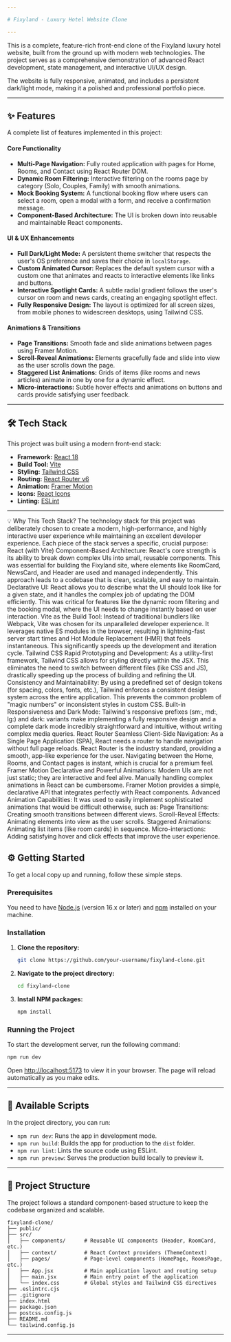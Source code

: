 ```yaml
---

# Fixyland - Luxury Hotel Website Clone

---
```


This is a complete, feature-rich front-end clone of the Fixyland luxury hotel website, built from the ground up with modern web technologies. The project serves as a comprehensive demonstration of advanced React development, state management, and interactive UI/UX design.

The website is fully responsive, animated, and includes a persistent dark/light mode, making it a polished and professional portfolio piece.

---

## ✨ Features

A complete list of features implemented in this project:

#### **Core Functionality**
-   **Multi-Page Navigation:** Fully routed application with pages for Home, Rooms, and Contact using React Router DOM.
-   **Dynamic Room Filtering:** Interactive filtering on the rooms page by category (Solo, Couples, Family) with smooth animations.
-   **Mock Booking System:** A functional booking flow where users can select a room, open a modal with a form, and receive a confirmation message.
-   **Component-Based Architecture:** The UI is broken down into reusable and maintainable React components.

#### **UI & UX Enhancements**
-   **Full Dark/Light Mode:** A persistent theme switcher that respects the user's OS preference and saves their choice in `localStorage`.
-   **Custom Animated Cursor:** Replaces the default system cursor with a custom one that animates and reacts to interactive elements like links and buttons.
-   **Interactive Spotlight Cards:** A subtle radial gradient follows the user's cursor on room and news cards, creating an engaging spotlight effect.
-   **Fully Responsive Design:** The layout is optimized for all screen sizes, from mobile phones to widescreen desktops, using Tailwind CSS.

#### **Animations & Transitions**
-   **Page Transitions:** Smooth fade and slide animations between pages using Framer Motion.
-   **Scroll-Reveal Animations:** Elements gracefully fade and slide into view as the user scrolls down the page.
-   **Staggered List Animations:** Grids of items (like rooms and news articles) animate in one by one for a dynamic effect.
-   **Micro-interactions:** Subtle hover effects and animations on buttons and cards provide satisfying user feedback.

---

## 🛠️ Tech Stack

This project was built using a modern front-end stack:

-   **Framework:** [React 18](https://reactjs.org/)
-   **Build Tool:** [Vite](https://vitejs.dev/)
-   **Styling:** [Tailwind CSS](https://tailwindcss.com/)
-   **Routing:** [React Router v6](https://reactrouter.com/)
-   **Animation:** [Framer Motion](https://www.framer.com/motion/)
-   **Icons:** [React Icons](https://react-icons.github.io/react-icons/)
-   **Linting:** [ESLint](https://eslint.org/)

---

💡 Why This Tech Stack?
The technology stack for this project was deliberately chosen to create a modern, high-performance, and highly interactive user experience while maintaining an excellent developer experience. Each piece of the stack serves a specific, crucial purpose:
React (with Vite)
Component-Based Architecture: React's core strength is its ability to break down complex UIs into small, reusable components. This was essential for building the Fixyland site, where elements like RoomCard, NewsCard, and Header are used and managed independently. This approach leads to a codebase that is clean, scalable, and easy to maintain.
Declarative UI: React allows you to describe what the UI should look like for a given state, and it handles the complex job of updating the DOM efficiently. This was critical for features like the dynamic room filtering and the booking modal, where the UI needs to change instantly based on user interaction.
Vite as the Build Tool: Instead of traditional bundlers like Webpack, Vite was chosen for its unparalleled developer experience. It leverages native ES modules in the browser, resulting in lightning-fast server start times and Hot Module Replacement (HMR) that feels instantaneous. This significantly speeds up the development and iteration cycle.
Tailwind CSS
Rapid Prototyping and Development: As a utility-first framework, Tailwind CSS allows for styling directly within the JSX. This eliminates the need to switch between different files (like CSS and JS), drastically speeding up the process of building and refining the UI.
Consistency and Maintainability: By using a predefined set of design tokens (for spacing, colors, fonts, etc.), Tailwind enforces a consistent design system across the entire application. This prevents the common problem of "magic numbers" or inconsistent styles in custom CSS.
Built-in Responsiveness and Dark Mode: Tailwind's responsive prefixes (sm:, md:, lg:) and dark: variants make implementing a fully responsive design and a complete dark mode incredibly straightforward and intuitive, without writing complex media queries.
React Router
Seamless Client-Side Navigation: As a Single Page Application (SPA), React needs a router to handle navigation without full page reloads. React Router is the industry standard, providing a smooth, app-like experience for the user. Navigating between the Home, Rooms, and Contact pages is instant, which is crucial for a premium feel.
Framer Motion
Declarative and Powerful Animations: Modern UIs are not just static; they are interactive and feel alive. Manually handling complex animations in React can be cumbersome. Framer Motion provides a simple, declarative API that integrates perfectly with React components.
Advanced Animation Capabilities: It was used to easily implement sophisticated animations that would be difficult otherwise, such as:
Page Transitions: Creating smooth transitions between different views.
Scroll-Reveal Effects: Animating elements into view as the user scrolls.
Staggered Animations: Animating list items (like room cards) in sequence.
Micro-interactions: Adding satisfying hover and click effects that improve the user experience.

## ⚙️ Getting Started

To get a local copy up and running, follow these simple steps.

### Prerequisites

You need to have [Node.js](https://nodejs.org/) (version 16.x or later) and [npm](https://www.npmjs.com/) installed on your machine.

### Installation

1.  **Clone the repository:**
    ```sh
    git clone https://github.com/your-username/fixyland-clone.git
    ```
2.  **Navigate to the project directory:**
    ```sh
    cd fixyland-clone
    ```
3.  **Install NPM packages:**
    ```sh
    npm install
    ```

### Running the Project

To start the development server, run the following command:
```sh
npm run dev
```
Open [http://localhost:5173](http://localhost:5173) to view it in your browser. The page will reload automatically as you make edits.

---

## 📜 Available Scripts

In the project directory, you can run:

-   `npm run dev`: Runs the app in development mode.
-   `npm run build`: Builds the app for production to the `dist` folder.
-   `npm run lint`: Lints the source code using ESLint.
-   `npm run preview`: Serves the production build locally to preview it.

---

## 📂 Project Structure

The project follows a standard component-based structure to keep the codebase organized and scalable.

```
fixyland-clone/
├── public/
├── src/
│   ├── components/      # Reusable UI components (Header, RoomCard, etc.)
│   ├── context/         # React Context providers (ThemeContext)
│   ├── pages/           # Page-level components (HomePage, RoomsPage, etc.)
│   ├── App.jsx          # Main application layout and routing setup
│   ├── main.jsx         # Main entry point of the application
│   └── index.css        # Global styles and Tailwind CSS directives
├── .eslintrc.cjs
├── .gitignore
├── index.html
├── package.json
├── postcss.config.js
├── README.md
└── tailwind.config.js
```

---

